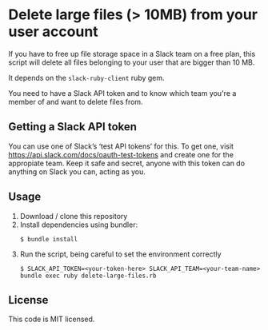 # Delete large files (> 10MB) from your user account

If you have to free up file storage space in a Slack team on a free plan, this
script will delete all files belonging to your user that are bigger than 10 MB.

It depends on the `slack-ruby-client` ruby gem.

You need to have a Slack API token and to know which team you're a member of
and want to delete files from.

## Getting a Slack API token
You can use one of Slack’s ‘test API tokens’ for this. To get one, visit https://api.slack.com/docs/oauth-test-tokens and create one for the appropiate team. Keep it safe and secret, anyone with this token can do anything on Slack you can, acting as you.

## Usage

1. Download / clone this repository
2. Install dependencies using bundler:
    ```
    $ bundle install
    ```
2. Run the script, being careful to set the environment correctly
    ```
    $ SLACK_API_TOKEN=<your-token-here> SLACK_API_TEAM=<your-team-name> bundle exec ruby delete-large-files.rb
    ```

## License

This code is MIT licensed.
